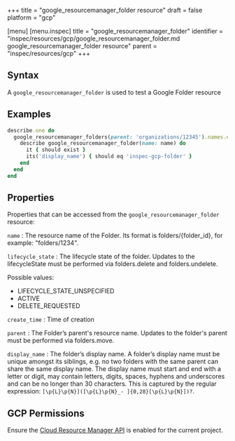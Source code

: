 +++
title = "google_resourcemanager_folder resource"
draft = false
platform = "gcp"

[menu]
  [menu.inspec]
    title = "google_resourcemanager_folder"
    identifier = "inspec/resources/gcp/google_resourcemanager_folder.md google_resourcemanager_folder resource"
    parent = "inspec/resources/gcp"
+++

## Syntax

A `google_resourcemanager_folder` is used to test a Google Folder resource

## Examples

```ruby
describe.one do
  google_resourcemanager_folders(parent: 'organizations/12345').names.each do |name|
    describe google_resourcemanager_folder(name: name) do
      it { should exist }
      its('display_name') { should eq 'inspec-gcp-folder' }
    end
  end
end
```

## Properties

Properties that can be accessed from the `google_resourcemanager_folder` resource:

`name`
: The resource name of the Folder. Its format is folders/{folder_id}, for example: "folders/1234".

`lifecycle_state`
: The lifecycle state of the folder. Updates to the lifecycleState must be performed via folders.delete and folders.undelete.

  Possible values:

  - LIFECYCLE_STATE_UNSPECIFIED
  - ACTIVE
  - DELETE_REQUESTED

`create_time`
: Time of creation

`parent`
: The Folder’s parent's resource name. Updates to the folder's parent must be performed via folders.move.

`display_name`
: The folder’s display name. A folder’s display name must be unique amongst its siblings, e.g. no two folders with the same parent can share the same display name. The display name must start and end with a letter or digit, may contain letters, digits, spaces, hyphens and underscores and can be no longer than 30 characters. This is captured by the regular expression: `[\p{L}\p{N}]([\p{L}\p{N}_- ]{0,28}[\p{L}\p{N}])?`.

## GCP Permissions

Ensure the [Cloud Resource Manager API](https://console.cloud.google.com/apis/library/cloudresourcemanager.googleapis.com/) is enabled for the current project.

